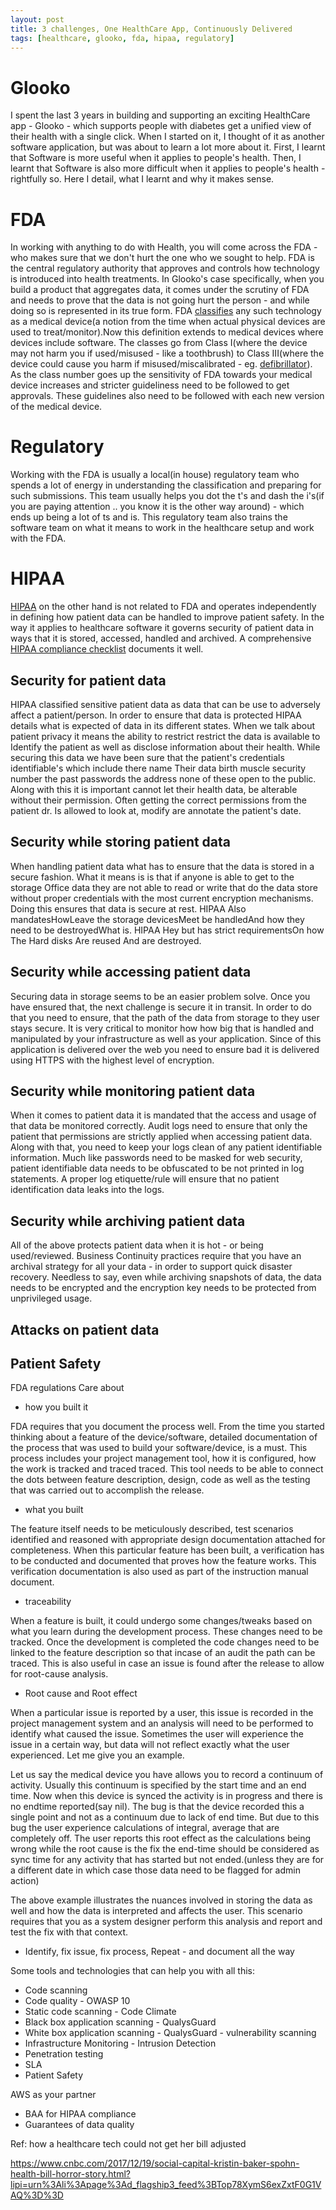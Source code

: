 ```yaml
---
layout: post
title: 3 challenges, One HealthCare App, Continuously Delivered
tags: [healthcare, glooko, fda, hipaa, regulatory]
---
```


# Glooko
I spent the last 3 years in building and supporting an exciting HealthCare app - Glooko - which supports
people with diabetes get a unified view of their health with a single click. When I started on it, I thought of it as
another software application, but was about to learn a lot more about it. First, I learnt that Software is more useful
when it applies to people's health. Then, I learnt that Software is also more difficult when it applies to people's health - rightfully so. Here I detail, what I learnt and why it makes sense.

# FDA
In working with anything to do with Health, you will come across the FDA - who makes sure that we don't hurt the one
who we sought to help. FDA is the central regulatory authority that approves and controls how technology is introduced
into health treatments. In Glooko's case specifically, when you build a product that aggregates data, it comes under the scrutiny of FDA and needs to prove that the data is not going hurt the person - and while doing so is represented in its true form. FDA [classifies](https://en.wikipedia.org/wiki/Medical_device) any such technology as a medical device(a notion from the time when actual physical devices are used to treat/monitor).Now this definition extends to medical devices where devices include software. The classes go from Class I(where the device may not harm you if used/misused - like a toothbrush) to Class III(where the device could cause you harm if misused/miscalibrated - eg. [defibrillator](https://www.accessdata.fda.gov/scripts/cdrh/cfdocs/cfPCD/classification.cfm?ID=NIK)). As the class number goes up the sensitivity of FDA towards your medical device increases and stricter guideliness need to be followed to get approvals. These guidelines also need to be followed with each new version of the medical device.

# Regulatory

Working with the FDA is usually a local(in house) regulatory team who spends a lot of energy in understanding the classification and preparing for such submissions. This team usually helps you dot the t's and dash the i's(if you are paying attention .. you know it is the other way around) - which ends up being a lot of ts and is.
This regulatory team also trains the software team on what it means to work in the healthcare setup and work with the FDA.

# HIPAA
[HIPAA](https://en.wikipedia.org/wiki/Health_Insurance_Portability_and_Accountability_Act) on the other hand is not related to FDA and operates independently in defining how patient data can be handled to improve patient safety. In the way it applies to healthcare software it governs security of patient data in ways that it is stored, accessed, handled and archived. A comprehensive [HIPAA compliance checklist](https://www.hipaajournal.com/hipaa-compliance-checklist/) documents it well.

## Security for patient data
HIPAA classified sensitive patient data as data that can be use to adversely affect a patient/person. In order to ensure that data is protected HIPAA details what is expected of data in its different states.
When we talk about patient privacy it means the ability to restrict restrict the data is available to Identify the patient as well as disclose information about their health. While securing this data we have been sure that the patient's credentials identifiable's which include there name Their data birth muscle security number the past passwords the address none of these open to the public. Along with this it is important cannot let their health data, be alterable without their permission. Often getting the correct permissions from the patient dr. Is allowed to look at, modify are annotate the patient's date.

## Security while storing patient data
When handling patient data what has to ensure that the data is stored in a secure fashion. What it means is is that if anyone is able to get to the storage Office data they are not able to read or write that do the data store without proper credentials with the most current encryption mechanisms. Doing this ensures that data is secure at rest.
HIPAA Also mandatesHowLeave the storage devicesMeet be handledAnd how they need to be destroyedWhat is. HIPAA Hey but has strict requirementsOn how The Hard disks Are reused And are destroyed.

## Security while accessing patient data
Securing data in storage seems to be an easier problem solve. Once you have ensured that, the next challenge is secure it in transit. In order to do that you need to ensure, that the path of the data from storage to they user stays secure. It is very critical to monitor how how big that is handled and manipulated by your infrastructure as well as your application. Since of this application is delivered over the web you need to ensure bad it is delivered using HTTPS with the highest level of encryption.


## Security while monitoring patient data
When it comes to patient data it is mandated that the access and usage of that data be monitored correctly.
Audit logs need to ensure that only the patient that permissions are strictly applied when accessing patient data. Along with that, you need to keep your logs clean of any patient identifiable information.
Much like passwords need to be masked for web security, patient identifiable data needs to be obfuscated to be not printed in log statements. A proper log etiquette/rule will ensure that no patient identification
data leaks into the logs.

## Security while archiving patient data
All of the above protects patient data when it is hot - or being used/reviewed. Business Continuity practices require that you have an archival strategy for all your data - in order to support quick disaster recovery. Needless to say, even while archiving snapshots of data, the data needs to be encrypted and the encryption key needs to be protected from unprivileged usage.

## Attacks on patient data

## Patient Safety


FDA regulations Care about

* how you built it

FDA requires that you document the process well. From the time you started thinking about a feature of the device/software,
detailed documentation of the process that was used to build your software/device, is a must. This process includes your project management tool, how it is configured, how the work is tracked and traced traced. This tool needs to be able to connect the dots between feature description, design, code as well as the testing that was carried out to accomplish the release.


* what you built

The feature itself needs to be meticulously described, test scenarios identified and reasoned with appropriate design documentation attached for completeness. When this particular feature has been built, a verification has to be conducted and documented that proves how the feature works. This verification documentation is also used as part of the instruction manual document.

* traceability

When a feature is built, it could undergo some changes/tweaks based on what you learn during the development process. These changes need to be tracked. Once the development is completed the code changes need to be linked to the feature description so that incase of an audit the path can be traced. This is also useful in case an issue is found after the release to allow for root-cause analysis.

* Root cause and Root effect

When a particular issue is reported by a user, this issue is recorded in the project management system and an analysis will need to be performed to identify what caused the issue. Sometimes the user will experience the issue in a certain way, but data will not reflect exactly what the user experienced. Let me give you an example.

Let us say the medical device you have allows you to record a continuum of activity. Usually this continuum is specified by the start time and an end time. Now when this device is synced the activity is in progress and there is no endtime reported(say nil). The bug is that the device recorded this a single point and not as a continuum due to lack of end time. But due to this bug the user experience calculations of integral, average that are completely off. The user reports this root effect as the calculations being wrong while the root cause is the fix the end-time should be considered as sync time for any activity that has started but not ended.(unless they are for a different date in which case those data need to be flagged for admin action)

The above example illustrates the nuances involved in storing the data as well and how the data is interpreted and affects the user. This scenario requires that you as a system designer perform this analysis and report and test the fix with that context.

* Identify, fix issue, fix process, Repeat - and document all the way


Some tools and technologies that can help you with all this:

* Code scanning
* Code quality - OWASP 10
* Static code scanning - Code Climate
* Black box application scanning - QualysGuard
* White box application scanning - QualysGuard - vulnerability scanning
* Infrastructure Monitoring - Intrusion Detection
* Penetration testing
* SLA
* Patient Safety

AWS as your partner
* BAA for HIPAA compliance
* Guarantees of data quality

Ref:
how a healthcare tech could not get her bill adjusted

https://www.cnbc.com/2017/12/19/social-capital-kristin-baker-spohn-health-bill-horror-story.html?lipi=urn%3Ali%3Apage%3Ad_flagship3_feed%3BTop78XymS6exZxtF0G1VAQ%3D%3D
